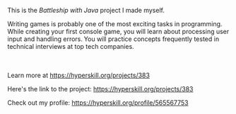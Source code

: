 This is the *Battleship with Java* project I made myself.


<p>Writing games is probably one of the most exciting tasks in programming. While creating your first console game, you will learn about processing user input and handling errors.<strong> </strong>You will practice concepts frequently tested in technical interviews at top tech companies.</p><br/><br/>Learn more at <a href="https://hyperskill.org/projects/383?utm_source=ide&utm_medium=ide&utm_campaign=ide&utm_content=project-card">https://hyperskill.org/projects/383</a>

Here's the link to the project: https://hyperskill.org/projects/383

Check out my profile: https://hyperskill.org/profile/565567753